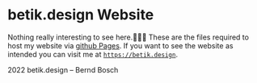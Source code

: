 # betik.design Website

Nothing really interesting to see here.🤷🏼‍♂️
These are the files required to host my website via [github Pages](https://docs.github.com/en/pages "Open documentation").
If you want to see the website as intended you can visit me at [`https://betik.design`](https://betik.design "Open website").

2022 betik.design – Bernd Bosch
